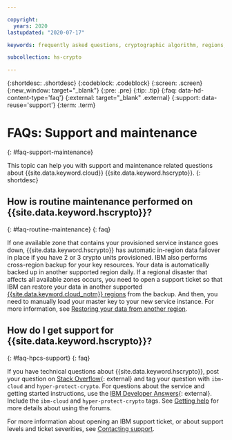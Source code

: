 ```yaml
---

copyright:
  years: 2020
lastupdated: "2020-07-17"

keywords: frequently asked questions, cryptographic algorithm, regions, pricing, security compliance, key ceremony, critical security parameters, cryptographic module, security Level, fips, maintenance

subcollection: hs-crypto

---
```


{:shortdesc: .shortdesc}
{:codeblock: .codeblock}
{:screen: .screen}
{:new_window: target="_blank"}
{:pre: .pre}
{:tip: .tip}
{:faq: data-hd-content-type='faq'}
{:external: target="_blank" .external}
{:support: data-reuse='support'}
{:term: .term}

# FAQs: Support and maintenance
{: #faq-support-maintenance}

This topic can help you with support and maintenance related questions about {{site.data.keyword.cloud}} {{site.data.keyword.hscrypto}}.
{: shortdesc}

## How is routine maintenance performed on {{site.data.keyword.hscrypto}}?
{: #faq-routine-maintenance}
{: faq}

If one available zone that contains your provisioned service instance goes down, {{site.data.keyword.hscrypto}} has automatic in-region data failover in place if you have 2 or 3 crypto units provisioned. IBM also performs cross-region backup for your key resources. Your data is automatically backed up in another supported region daily. If a regional disaster that affects all available zones occurs, you need to open a support ticket so that IBM can restore your data in another supported [{{site.data.keyword.cloud_notm}} regions](/docs/hs-crypto?topic=hs-crypto-regions) from the backup. And then, you need to manually load your master key to your new service instance. For more information, see [Restoring your data from another region](/docs/hs-crypto?topic=hs-crypto-restore-data).

## How do I get support for {{site.data.keyword.hscrypto}}?
{: #faq-hpcs-support}
{: faq}

If you have technical questions about {{site.data.keyword.hscrypto}}, post your question on [Stack Overflow](https://stackoverflow.com/questions/tagged/hyper-protect-crypto){: external} and tag your question with `ibm-cloud` and `hyper-protect-crypto`. For questions about the service and getting started instructions, use the [IBM Developer Answers](https://developer.ibm.com/answers/topics/hyper-protect-crypto/){: external}. Include the `ibm-cloud` and `hyper-protect-crypto` tags. See [Getting help](/docs/get-support?topic=get-support-getting-customer-support) for more details about using the forums.

For more information about opening an IBM support ticket, or about support levels and ticket severities, see [Contacting support](/docs/get-support?topic=get-support-getting-customer-support).
